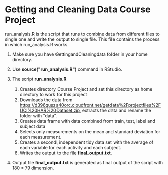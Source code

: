 Getting and Cleaning Data Course Project
========================================
run_analysis.R is the script that runs to combine data from different files to single one and write the output to single file. This file contains the process in which run_analysis.R works.


1. Make sure you have GettingandCleaningdata folder in your home directory.

2. Use **source("run_analysis.R")** command in RStudio. 

3. The script **run_analysis.R**
    1. Creates directory Course Project and set this directory as home directory to work for this project
    2. Downloads the data from https://d396qusza40orc.cloudfront.net/getdata%2Fprojectfiles%2FUCI%20HAR%20Dataset.zip, extracts the data and rename the folder with "data".
    3. Creates data frame with data combined from train, test, label and subject data
    4. Selects only measurements on the mean and standard deviation for each measurement.
    5. Creates a second, independent tidy data set with the average of each variable for each activity and each subject.
    6. Writes the output to the file **final_output.txt**.

3. Output file **final_output.txt** is generated as final output of the script with 180 * 79 dimension.

